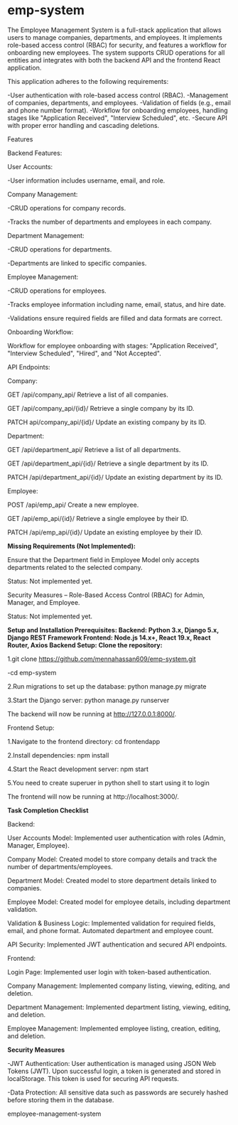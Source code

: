 # emp-system

The Employee Management System is a full-stack application that allows users to manage companies, departments, and employees. It implements role-based access control (RBAC) for security, and features a workflow for onboarding new employees. The system supports CRUD operations for all entities and integrates with both the backend API and the frontend React application.

This application adheres to the following requirements:

-User authentication with role-based access control (RBAC). -Management of companies, departments, and employees. -Validation of fields (e.g., email and phone number format). -Workflow for onboarding employees, handling stages like "Application Received", "Interview Scheduled", etc. -Secure API with proper error handling and cascading deletions.

Features

Backend Features:

User Accounts:

-User information includes username, email, and role. 

Company Management:

-CRUD operations for company records. 

-Tracks the number of departments and employees in each company.

Department Management:

-CRUD operations for departments. 

-Departments are linked to specific companies.

Employee Management:

-CRUD operations for employees. 

-Tracks employee information including name, email, status, and hire date. 

-Validations ensure required fields are filled and data formats are correct.

Onboarding Workflow:

Workflow for employee onboarding with stages: "Application Received", "Interview Scheduled", "Hired", and "Not Accepted".

API Endpoints:

Company:

GET /api/company_api/ Retrieve a list of all companies.


GET /api/company_api/{id}/ Retrieve a single company by its ID.


PATCH api/company_api/{id}/ Update an existing company by its ID.


Department:

GET /api/department_api/ Retrieve a list of all departments.


GET /api/department_api/{id}/ Retrieve a single department by its ID.


PATCH /api/department_api/{id}/ Update an existing department by its ID.


Employee:

POST /api/emp_api/ Create a new employee.

GET /api/emp_api/{id}/ Retrieve a single employee by their ID.

PATCH /api/emp_api/{id}/ Update an existing employee by their ID.

**Missing Requirements (Not Implemented):**

Ensure that the Department field in Employee Model only accepts departments related to the selected company. 

Status: Not implemented yet.


Security Measures – Role-Based Access Control (RBAC) for Admin, Manager, and Employee. 

Status: Not implemented yet.


**Setup and Installation Prerequisites: Backend: Python 3.x, Django 5.x, Django REST Framework Frontend: Node.js 14.x+, React 19.x, React Router, Axios Backend Setup: Clone the repository:**

1.git clone https://github.com/mennahassan609/emp-system.git 

-cd emp-system

2.Run migrations to set up the database: python manage.py migrate

3.Start the Django server: python manage.py runserver

The backend will now be running at http://127.0.0.1:8000/.

Frontend Setup:

1.Navigate to the frontend directory: cd frontendapp

2.Install dependencies: npm install

4.Start the React development server: npm start

5.You need to create superuer in python shell to start using it to login

The frontend will now be running at http://localhost:3000/.

**Task Completion Checklist**

Backend: 

User Accounts Model: Implemented user authentication with roles (Admin, Manager, Employee).

Company Model: Created model to store company details and track the number of departments/employees. 

Department Model: Created model to store department details linked to companies. 

Employee Model: Created model for employee details, including department validation. 

Validation & Business Logic: Implemented validation for required fields, email, and phone format. Automated department and employee count. 

API Security: Implemented JWT authentication and secured API endpoints. 

Frontend: 

Login Page: Implemented user login with token-based authentication. 

Company Management: Implemented company listing, viewing, editing, and deletion. 

Department Management: Implemented department listing, viewing, editing, and deletion. 

Employee Management: Implemented employee listing, creation, editing, and deletion.

**Security Measures**

-JWT Authentication: User authentication is managed using JSON Web Tokens (JWT). Upon successful login, a token is generated and stored in localStorage. This token is used for securing API requests. 

-Data Protection: All sensitive data such as passwords are securely hashed before storing them in the database.

employee-management-system
